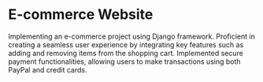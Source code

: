# E-commerce Website

Implementing an e-commerce project using Django framework. Proficient in creating a seamless user
experience by integrating key features such as adding and removing items from the shopping cart.
Implemented secure payment functionalities, allowing users to make transactions using both PayPal and
credit cards.